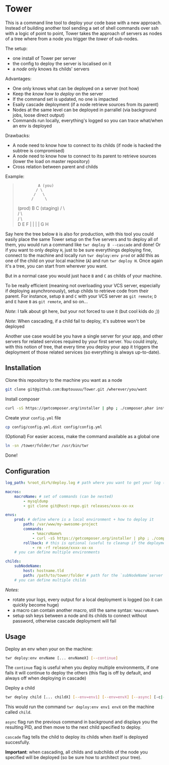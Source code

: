 # Tower

This is a command line tool to deploy your code base with a new approach. Instead of building another tool sending a set of shell commands over ssh with a logic of point to point, Tower takes the approach of servers as nodes of a tree where from a node you trigger the *tower* of sub-nodes.

The setup:

* one install of Tower per server
* the config to deploy the server is localised on it
* a *node* only knows its childs' servers

Advantages:

* One only knows what can be deployed on a server (not how)
* Keep the *know how to deploy* on the server
* If the command set is updated, no one is impacted
* Esaily cascade deployment (if a node retrieve sources from its parent)
* Nodes at the same level can be deployed in parrallel (via background jobs, loose direct output)
* Commands run locally, everything's logged so you can trace what/when an env is deployed

Drawbacks:

* A node need to know how to connect to its childs (if node is hacked the subtree is compromised)
* A node need to know how to connect to its parent to retrieve sources (lower the load on master repository)
* Cross relation between parent and childs

Example:

>              A (you)
>             / \
>            /   \
>           /     \
>   (prod) B       C (staging)
>         / \       \
>        /   \       \
>       /     \       \
>      D       E       F
>      |       |
>      |       |
>      G       H

Say here the tree below `B` is also for production, with this tool you could easily place the same Tower setup on the five servers and to deploy all of them, you would run a command like `twr deploy B --cascade` and done!
Or if you want to only deploy `H`, just to be sure everythings deploying fine, connect to the machine and locally run `twr deploy:env prod` or add this as one of the child on your local machine (`A`) and run `twr deploy H`. Once again it's a tree, you can start from wherever you want.

But in a normal case you would just hace `B` and `C` as childs of your machine.

To be really efficient (meaning not overloading your VCS server, especially if deploying asynchronously), setup childs to retrieve code from their parent. For instance, setup `B` and `C` with your VCS server as `git remote`; `D` and `E` have `B` as `git remote`, and so on...

*Note*: I talk about git here, but your not forced to use it (but cool kids do ;))

*Note*: When cascading, if a child fail to deploy, it's subtree won't be deployed

Another use case would be you have a single server for your app, and other servers for related services required by your first server. You could imply, with this notion of tree, that every time you deploy your app it triggers the deployment of those related services (so everything is always up-to-date).

## Installation

Clone this repository to the machine you want as a node
```sh
git clone git@github.com:Baptouuuu/Tower.git /wherever/you/want
```

Install composer
```sh
curl -sS https://getcomposer.org/installer | php ; ./composer.phar install
```

Create your `config.yml` file
```sh
cp config/config.yml.dist config/config.yml
```

(Optional) For easier access, make the command available as a global one
```sh
ln -sn /tower/folder/twr /usr/bin/twr
```

Done!

## Configuration

```yaml
log_path: %root_dir%/deploy.log # path where you want to get your log (%root_dir% is the path to the tower directory)

macros:
    macroName: # set of commands (can be nested)
        - mysqldump
        - git clone git@host:repo.git releases/xxxx-xx-xx

envs:
    prod: # define where is a local environment + how to deploy it
        path: /var/www/my-awesome-project
        commands:
            - %macroName%
            - curl -sS https://getcomposer.org/installer | php ; ./composer.phar install
        rollback: # this is optional (useful to cleanup if the deployment fails)
            - rm -rf release/xxxx-xx-xx
    # you can define multiple environments

childs:
    subNodeName:
        host: hostname.tld
        path: /path/to/tower/folder # path for the `subNodeName`server
    # you can define multiple childs
```

*Notes*:

* rotate your logs, every output for a local deployment is logged (so it can quickly become huge)
* a macro can contain another macro, still the same syntax: `%macroName%`
* setup ssh keys between a node and its childs to connect without password, otherwise cascade deployment will fail

## Usage

Deploy an env when your on the machine:
```sh
twr deploy:env envName [... envNameX] [--continue]
```
The `continue` flag is useful when you deploy multiple environments, if one fails it will continue to deploy the others (this flag is off by default, and always off when deploying in cascade)

Deploy a child
```sh
twr deploy child [... childX] [--env=env1] [--env=envX] [--async] [-c|--cascade]
```
This would run the command `twr deploy:env env1 envX` on the machine called `child`.

`async` flag run the previous command in background and displays you the resulting PID, and then move to the next child specified to deploy.

`cascade` flag tells the child to deploy its childs when itself is deployed succesfully.

**Important**: when cascading, all childs and subchilds of the node you specified will be deployed (so be sure how to architect your tree).
